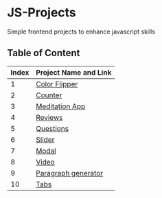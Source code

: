 # JS-Projects
Simple frontend projects to enhance javascript skills

<h2> Table of Content </h2>

| Index | Project Name and Link
| --------------- | --------------- |
| 1 | [Color Flipper](./Color_flipper/)
| 2 |  [Counter](./Counter/) |
| 3 | [Meditation App](./Meditation_App/) |
| 4 |  [Reviews](./Reviews/) |
| 5 |  [Questions](./Questions/) |
| 6 |  [Slider](./Slider/) |
| 7 |  [Modal](./Modal/) |
| 8 |  [Video](./Video/) |
| 9 |  [Paragraph generator](./Paragraph_generator/) |
| 10 |  [Tabs](./Tabs/) |


